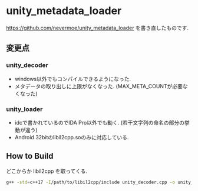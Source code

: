 # unity_metadata_loader
https://github.com/nevermoe/unity_metadata_loader を書き直したものです.

## 変更点
### unity_decoder
* windows以外でもコンパイルできるようになった.
* メタデータの取り出しに上限がなくなった. (MAX_META_COUNTが必要なくなった)

### unity_loader
* idcで書かれているのでIDA Pro以外でも動く. (若干文字列の命名の部分の挙動が違う)
* Android 32bitのlibil2cpp.soのみに対応している.

## How to Build
どこからか libil2cpp を取ってくる.
```bash
g++ -std=c++17 -I/path/to/libil2cpp/include unity_decoder.cpp -o unity_decoder
```
